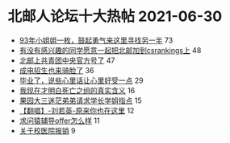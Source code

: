 # 北邮人论坛十大热帖 2021-06-30

- [93年小姐姐一枚，鼓起勇气来这里寻找另一半](https://bbs.byr.cn/article/Friends/1997958) 73
- [有没有感兴趣的同学愿意一起把北邮加到csrankings上](https://bbs.byr.cn/article/Paper/45089) 48
- [北邮上共青团中央官方号了](https://bbs.byr.cn/article/Talking/6284789) 47
- [成电招生也来骑脸了](https://bbs.byr.cn/article/Picture/3293334) 36
- [毕业了，说些心里话让心里好受一点](https://bbs.byr.cn/article/Feeling/3173739) 29
- [我现在才明白死亡之组的真实含义](https://bbs.byr.cn/article/Football/810048714) 16
- [果园大三迷茫弟弟请求学长学姐指点](https://bbs.byr.cn/article/GoAbroad/377856) 15
- [【翻唱】-刘若英-原来你也在这里](https://bbs.byr.cn/article/KaraOK/109574) 12
- [求问猿辅导offer怎么样](https://bbs.byr.cn/article/Job/2137114) 11
- [关于校医院报销](https://bbs.byr.cn/article/Health/225673) 9


